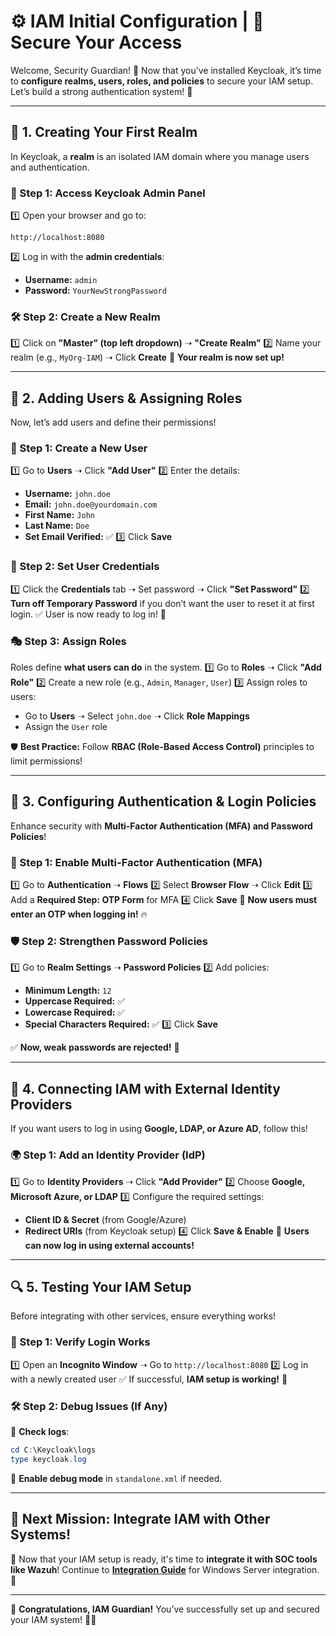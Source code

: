# ⚙️ IAM Initial Configuration | 🔑 Secure Your Access

Welcome, Security Guardian! 🏰 Now that you’ve installed Keycloak, it’s time to **configure realms, users, roles, and policies** to secure your IAM setup. Let’s build a strong authentication system! 🚀

---

## **🏰 1. Creating Your First Realm**
In Keycloak, a **realm** is an isolated IAM domain where you manage users and authentication.

### **📌 Step 1: Access Keycloak Admin Panel**
1️⃣ Open your browser and go to:
   ```
   http://localhost:8080
   ```
2️⃣ Log in with the **admin credentials**:
   - **Username:** `admin`
   - **Password:** `YourNewStrongPassword`

### **🛠️ Step 2: Create a New Realm**
1️⃣ Click on **"Master" (top left dropdown)** ➝ **"Create Realm"**
2️⃣ Name your realm (e.g., `MyOrg-IAM`) ➝ Click **Create**
🎉 **Your realm is now set up!**

---

## **👥 2. Adding Users & Assigning Roles**
Now, let’s add users and define their permissions!

### **👤 Step 1: Create a New User**
1️⃣ Go to **Users** ➝ Click **"Add User"**
2️⃣ Enter the details:
   - **Username:** `john.doe`
   - **Email:** `john.doe@yourdomain.com`
   - **First Name:** `John`
   - **Last Name:** `Doe`
   - **Set Email Verified:** ✅
3️⃣ Click **Save**

### **🔑 Step 2: Set User Credentials**
1️⃣ Click the **Credentials** tab ➝ Set password ➝ Click **"Set Password"**
2️⃣ **Turn off Temporary Password** if you don’t want the user to reset it at first login.
✅ User is now ready to log in! 🎯

### **🎭 Step 3: Assign Roles**
Roles define **what users can do** in the system.
1️⃣ Go to **Roles** ➝ Click **"Add Role"**
2️⃣ Create a new role (e.g., `Admin`, `Manager`, `User`)
3️⃣ Assign roles to users:
   - Go to **Users** ➝ Select `john.doe` ➝ Click **Role Mappings**
   - Assign the `User` role

🛡️ **Best Practice:** Follow **RBAC (Role-Based Access Control)** principles to limit permissions!

---

## **🔗 3. Configuring Authentication & Login Policies**
Enhance security with **Multi-Factor Authentication (MFA) and Password Policies**!

### **🔐 Step 1: Enable Multi-Factor Authentication (MFA)**
1️⃣ Go to **Authentication** ➝ **Flows**
2️⃣ Select **Browser Flow** ➝ Click **Edit**
3️⃣ Add a **Required Step: OTP Form** for MFA
4️⃣ Click **Save**
📌 **Now users must enter an OTP when logging in!** 🔥

### **🛡️ Step 2: Strengthen Password Policies**
1️⃣ Go to **Realm Settings** ➝ **Password Policies**
2️⃣ Add policies:
   - **Minimum Length:** `12`
   - **Uppercase Required:** ✅
   - **Lowercase Required:** ✅
   - **Special Characters Required:** ✅
3️⃣ Click **Save**

✅ **Now, weak passwords are rejected!** 🎯

---

## **🔌 4. Connecting IAM with External Identity Providers**
If you want users to log in using **Google, LDAP, or Azure AD**, follow this!

### **🌍 Step 1: Add an Identity Provider (IdP)**
1️⃣ Go to **Identity Providers** ➝ Click **"Add Provider"**
2️⃣ Choose **Google, Microsoft Azure, or LDAP**
3️⃣ Configure the required settings:
   - **Client ID & Secret** (from Google/Azure)
   - **Redirect URIs** (from Keycloak setup)
4️⃣ Click **Save & Enable**
🎉 **Users can now log in using external accounts!**

---

## **🔍 5. Testing Your IAM Setup**
Before integrating with other services, ensure everything works!

### **📝 Step 1: Verify Login Works**
1️⃣ Open an **Incognito Window** ➝ Go to `http://localhost:8080`
2️⃣ Log in with a newly created user
✅ If successful, **IAM setup is working!** 🚀

### **🛠️ Step 2: Debug Issues (If Any)**
📌 **Check logs**:
   ```powershell
   cd C:\Keycloak\logs
   type keycloak.log
   ```
📌 **Enable debug mode** in `standalone.xml` if needed.

---

## **🎯 Next Mission: Integrate IAM with Other Systems!**
📌 Now that your IAM setup is ready, it's time to **integrate it with SOC tools like Wazuh**! Continue to **[Integration Guide](windows_server.md)** for Windows Server integration. 🚀

---

🎉 **Congratulations, IAM Guardian!** You’ve successfully set up and secured your IAM system! 🏰🔥